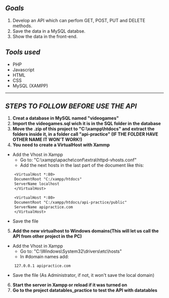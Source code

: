 ## ***Goals***
1. Develop an API which can perfom GET, POST, PUT and DELETE methods.
2. Save the data in a MySQL databse.
3. Show the data in the front-end.

## ***Tools used***
- PHP
- Javascript
- HTML
- CSS
- MySQL (XAMPP)

---

## ***STEPS TO FOLLOW BEFORE USE THE API***
1. **Creat a database in MySQL named "videogames"**
2. **Import the videogames.sql wich it is in the SQL folder in the database**
3. **Move the .zip of this project to "C:\xampp\htdocs" and extract the folders inside it, in a folder call "api-practice" (IF THE FOLDER HAVE OTHER NAME IT WON'T WORK!)**
4. **You need to create a VirtualHost with Xammp**
 - Add the Vhost in Xampp
    - Go to: "C:\xampp\apache\conf\extra\httpd-vhosts.conf"
    - Add the next hosts in the last part of the document like this: 
```txt
    <VirtualHost *:80>
    DocumentRoot "C:/xampp/htdocs"
    ServerName localhost
    </VirtualHost>
```

```txt
    <VirtualHost *:80>
    DocumentRoot "C:/xampp/htdocs/api-practice/public"
    ServerName apipractice.com
    </VirtualHost>
```
  -  Save the file
5. **Add the new virtualhost to Windows domains(This will let us call the API from other project in the PC)**
 - Add the Vhost in Xampp
    - Go to: "C:\Windows\System32\drivers\etc\hosts"
    - In #domain names add:
```
    127.0.0.1 apipractice.com
```
  - Save the file (As Administrator, if not, it won't save the local domain)
6. **Start the server in Xampp or reload if it was turned on**
7. **Go to the project datatables_practice to test the API with datatables**
